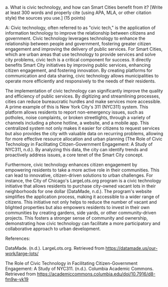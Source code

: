 a. What is civic technology, and how can Smart Cities benefit from it? [Write at least 300 words and properly cite (using APA, MLA, or other citation style) the sources you use.] (15 points)

A: Civic technology, often referred to as "civic tech," is the application of information technology to improve the relationship between citizens and government. Civic technology leverages technology to enhance the relationship between people and government, fostering greater citizen engagement and improving the delivery of public services. For Smart Cities, which are urban areas that use technology to provide services and solve city problems, civic tech is a critical component for success. It directly benefits Smart City initiatives by improving public services, enhancing citizen engagement, and fostering innovation. By creating platforms for communication and data sharing, civic technology allows municipalities to operate more efficiently and responsively to the needs of their residents.

The implementation of civic technology can significantly improve the quality and efficiency of public services. By digitizing and streamlining processes, cities can reduce bureaucratic hurdles and make services more accessible. A prime example of this is New York City's 311 (NYC311) system. This platform allows residents to report non-emergency issues, such as potholes, noise complaints, or broken streetlights, through a variety of channels including a phone hotline, a website, and a mobile app. This centralized system not only makes it easier for citizens to request services but also provides the city with valuable data on recurring problems, allowing for more effective resource allocation and urban planning (The Role of Civic Technology in Facilitating Citizen-Government Engagement: A Study of NYC311, n.d.). By analyzing this data, the city can identify trends and proactively address issues, a core tenet of the Smart City concept.

Furthermore, civic technology enhances citizen engagement by empowering residents to take a more active role in their communities. This can lead to innovative, citizen-driven solutions to urban challenges. For instance, the City of Chicago's LargeLots.org program is a civic technology initiative that allows residents to purchase city-owned vacant lots in their neighborhoods for one dollar (DataMade, n.d.). The program's website simplifies the application process, making it accessible to a wider range of citizens. This initiative not only helps to reduce the number of vacant and blighted properties but also empowers residents to invest in their own communities by creating gardens, side yards, or other community-driven projects. This fosters a stronger sense of community and ownership, demonstrating how civic technology can facilitate a more participatory and collaborative approach to urban development.

References:

DataMade. (n.d.). LargeLots.org. Retrieved from https://datamade.us/our-work/large-lots/

The Role of Civic Technology in Facilitating Citizen-Government Engagement: A Study of NYC311. (n.d.). Columbia Academic Commons. Retrieved from https://academiccommons.columbia.edu/doi/10.7916/d8-fm9w-yk19